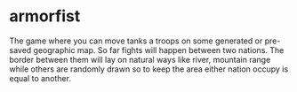 # armorfist
The game where you can move tanks a troops on some generated or pre-saved geographic map. So far fights will happen between two nations. The border between them will lay on natural ways like river, mountain range while others are randomly drawn so to keep the area either nation occupy is equal to another.
